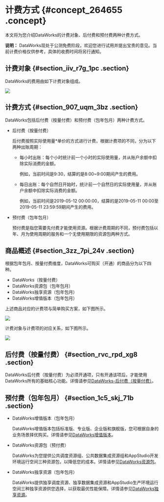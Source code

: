 # 计费方式 {#concept_264655 .concept}

本文将为您介绍DataWorks的计费对象、后付费和预付费两种计费方式。

**说明：** DataWorks现处于公测免费阶段，欢迎您进行试用并提出宝贵的意见。当前计费价格仅供参考，具体的收费时间将另行通知。

## 计费对象 {#section_iiv_r7g_1pc .section}

DataWorks的费用由如下计费对象组成。

![](http://static-aliyun-doc.oss-cn-hangzhou.aliyuncs.com/assets/img/218438/155808835447155_zh-CN.png)

## 计费方式 {#section_907_uqm_3bz .section}

DataWorks包括后付费（按量付费）和预付费（包年包月）两种计费方式。

-   后付费（按量付费）

    后付费按照实际使用量\*单价的方式进行计费，根据计费项的不同，分为以下两种出账周期：

    -   每小时出账：每个小时统计前一个小时的实际使用量，并从账户余额中扣除实际消费的金额。

        例如，当前时间是9:30，结算的是8:00~9:00期间产生的费用。

    -   每日出账：每个自然日开始时，统计前一个自然日的实际使用量，并从账户余额中扣除实际消费的金额。

        例如，当前时间是2019-05-12 00:00:00，结算的是2019-05-11 00:00至2019-05-11 23:59:59期间产生的费用。

-   预付费（包年包月）

    预付费是指您需要先付费才能使用资源。根据计费周期的不同，预付费包括以年、月为使用周期的服务和一个无使用期限的资源包两种方式。


## 商品概述 {#section_3zz_7pi_24v .section}

根据包年包月、按量付费维度，DataWorks可购买（开通）的商品分为以下四种。

-   DataWorks（按量付费）
-   DataWorks资源包（包年包月）
-   DataWorks独享资源（包年包月）
-   DataWorks增值版本（包年包月）

上述商品对应的计费项与简单购买方案，如下图所示。

![](http://static-aliyun-doc.oss-cn-hangzhou.aliyuncs.com/assets/img/218438/155808835447467_zh-CN.png)

计费对象与计费项的对应关系，如下图所示。

![](http://static-aliyun-doc.oss-cn-hangzhou.aliyuncs.com/assets/img/218438/155808835447166_zh-CN.png)

## 后付费（按量付费） {#section_rvc_rpd_xg8 .section}

DataWorks后付费（按量付费）为必须开通项，只有开通该项后，才能使用DataWorks所有的基础核心功能。详情请参见[DataWorks-后付费（按量付费）](cn.zh-CN/产品定价/DataWorks-后付费（按量付费）.md#)。

## 预付费（包年包月） {#section_1c5_skj_71b .section}

-   DataWorks增值版本（包年包月）

    DataWorks增值版本包括标准版、专业版、企业版和旗舰版，您可根据自身的业务场景择优购买。详情请参见[DataWorks增值版本](cn.zh-CN/产品定价/预付费（包年包月）/DataWorks增值版本.md#)。

-   DataWorks资源包（预付费）

    DataWorks为您提供公共调度资源组、公共数据集成资源组和AppStudio开发环境运行空间三种资源包，以降低您的成本。详情请参见[DataWorks资源包](cn.zh-CN/产品定价/预付费（包年包月）/DataWorks资源包.md#)。

-   DataWorks独享资源（包年包月）

    DataWorks提供独享调度资源、独享数据集成资源和AppStudio生产环境运行空间三种独享资源供您选择，以获取最优性能保障。详情请参见[DataWorks独享资源](cn.zh-CN/产品定价/预付费（包年包月）/DataWorks独享资源.md#)。


